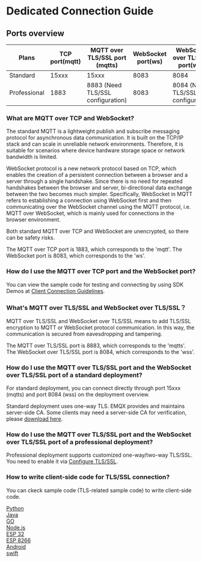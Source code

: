# Dedicated Connection Guide


## Ports overview

| **Plans**  | **TCP port(mqtt)**   | **MQTT over TLS/SSL port (mqtts)**   |**WebSocket port(ws)**   | **WebSocket over TLS/SSL port(wss)**   |
| -------------- | ----------------------- | ------------------|------------------|------------------|
| Standard     | 15xxx      | 15xxx         |8083      | 8084         |
| Professional     | 1883     | 8883 (Need TLS/SSL configuration)  | 8083    | 8084 (Need TLS/SSL configuration)       |


### What are MQTT over TCP and WebSocket?

The standard MQTT is a lightweight publish and subscribe messaging protocol for asynchronous data communication. It is built on the TCP/IP stack and can scale in unreliable network environments. Therefore, it is suitable for scenarios where device hardware storage space or network bandwidth is limited. 

WebSocket protocol is a new network protocol based on TCP, which enables the creation of a persistent connection between a browser and a server through a single handshake. Since there is no need for repeated handshakes between the browser and server, bi-directional data exchange between the two becomes much simpler. Specifically, WebSocket in MQTT refers to establishing a connection using WebSocket first and then communicating over the WebSocket channel using the MQTT protocol, i.e. MQTT over WebSocket, which is mainly used for connections in the browser environment.

Both standard MQTT over TCP and WebSocket are unencrypted, so there can be safety risks.


The MQTT over TCP port is 1883, which corresponds to the 'mqtt'. The WebSocket port is 8083, which corresponds to the 'ws'.


### How do I use the MQTT over TCP port and the WebSocket port?

You can view the sample code for testing and connecting by using SDK Demos at [Client Connection Guidelines](../connect_to_deployments/overview.md).


### What's MQTT over TLS/SSL and WebSocket over TLS/SSL？

MQTT over TLS/SSL and WebSocket over TLS/SSL means to add TLS/SSL encryption to MQTT or WebSocket protocol communication. In this way, the communication is secured from eavesdropping and tampering.

The MQTT over TLS/SSL port is 8883, which corresponds to the 'mqtts'. The WebSocket over TLS/SSL port is 8084, which corresponds to the 'wss'.


### How do I use the MQTT over TLS/SSL port and the WebSocket over TLS/SSL port of a standard deployment?

For standard deployment, you can connect directly through port 15xxx (mqtts) and port 8084 (wss) on the deployment overview.

Standard deployment uses one-way TLS. EMQX provides and maintains server-side CA. Some clients may need a server-side CA for verification, please [download here](https://assets.emqx.com/data/emqxsl-ca.crt).


### How do I use the MQTT over TLS/SSL port and the WebSocket over TLS/SSL port of a professional deployment?

Professional deployment supports customized one-way/two-way TLS/SSL. You need to enable it via [Configure TLS/SSL](../deployments/tls_ssl.md).


### How to write client-side code for TLS/SSL connection?

You can ckeck sample code (TLS-related sample code) to write client-side code.

[Python](https://github.com/emqx/MQTT-Client-Examples/tree/master/mqtt-client-Python3)<br>
[Java](https://github.com/emqx/MQTT-Client-Examples/tree/master/mqtt-client-Java)<br>
[GO](https://github.com/emqx/MQTT-Client-Examples/tree/master/mqtt-client-Go)<br>
[Node.js](https://github.com/emqx/MQTT-Client-Examples/tree/master/mqtt-client-Node.js)<br>
[ESP 32](https://github.com/emqx/MQTT-Client-Examples/tree/master/mqtt-client-ESP32)<br>
[ESP 8266](https://github.com/emqx/MQTT-Client-Examples/tree/master/mqtt-client-ESP8266)<br>
[Android](https://github.com/emqx/MQTT-Client-Examples/tree/master/mqtt-client-Android)<br>
[swift](https://github.com/emqx/MQTT-Client-Examples/tree/master/mqtt-client-swift)<br>
